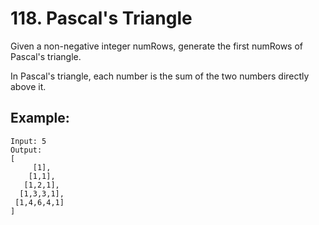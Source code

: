 # 118. Pascal's Triangle

Given a non-negative integer numRows, generate the first numRows of Pascal's triangle.


In Pascal's triangle, each number is the sum of the two numbers directly above it.

## Example:

```
Input: 5
Output:
[
     [1],
    [1,1],
   [1,2,1],
  [1,3,3,1],
 [1,4,6,4,1]
]
```
